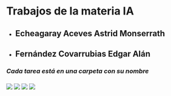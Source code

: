 <HTML>
  <h1><b>Trabajos de la materia IA</b></h1>
  
  <ul>
    <li>
      <h2>Echeagaray Aceves Astrid Monserrath</h2>
    </li>
    <li>
      <h2>Fernández Covarrubias Edgar Alán</h2>
    </li>
  </ul>

  <h3><i>Cada tarea está en una carpeta con su nombre</i><h3>

<img src="https://u.cubeupload.com/Aflac/catsitting.gif">
  <div style="display: inline-block;">
  <img src="https://media.tenor.com/5BYK-WS0__gAAAAM/cool-fun.gif"> 
  <img src="https://d182gb7zicz2r5.cloudfront.net/e1sfnf%2Fpreview%2F64555624%2Fmain_large.gif?response-content-disposition=inline%3Bfilename%3D%22main_large.gif%22%3B&response-content-type=image%2Fgif&Expires=1739661556&Signature=J0ZQGWMiR0ifTx6ORxyoPolPzJovbY4IOuELbU2Rye9l9INEZuvucD~DCFxoQ1-diCMxsLY5b3ZtOqBd0z4RCxSYWoyKh5-aInFY-B0HmA3Pmf2MtKJYbzw0tcr2oXNf7~Yi~j58zCqT0aCu7WP0LQXi1T0yL5aGFse1U1En4GztYjwGWLlvVVuycfLm93m7zgGjpDVNy2HWTcgjy11vopes~JZK03COJ~UzFDr-AJFItwqaMEUBbnGefDHdd9qckX9q5yuyW~MrWokDuUOmR2jQ21D~XWHk6X~epGWcBKQaeOJJtRbTpPDrVwH9dBGG65sd81uD0IOkcPCI5IS-sQ__&Key-Pair-Id=APKAJT5WQLLEOADKLHBQ">
  <img src="https://media.tenor.com/5BYK-WS0__gAAAAM/cool-fun.gif">
  </div>
</HTML>
